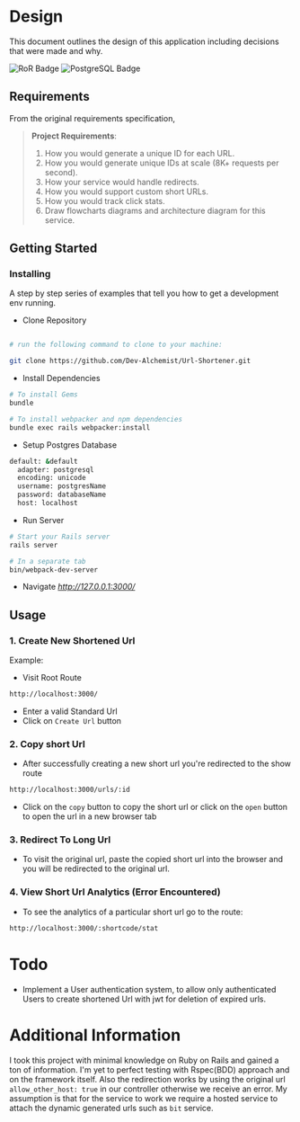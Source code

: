 # Design

This document outlines the design of this application including decisions that were made and why.

![RoR Badge](https://img.shields.io/badge/-Ruby_On_Rails-b32424?style=flat&labelColor=cc0000&logo=ruby-on-rails&logoColor=white)
![PostgreSQL Badge](https://img.shields.io/badge/-PostgreSQL-426078?style=flat&labelColor=336791&logo=postgresql&logoColor=white)

## Requirements

From the original requirements specification,

> **Project Requirements**:
>
> 1. How you would generate a unique ID for each URL.
> 2. How you would generate unique IDs at scale (8K+ requests per second).
> 3. How your service would handle redirects.
> 4. How you would support custom short URLs.
> 5. How you would track click stats.
> 6. Draw flowcharts diagrams and architecture diagram for this service.
>
## Getting Started

### Installing

A step by step series of examples that tell you how to get a development env running.

- Clone Repository

```bash

# run the following command to clone to your machine:

git clone https://github.com/Dev-Alchemist/Url-Shortener.git
```

- Install Dependencies

```bash
# To install Gems
bundle

# To install webpacker and npm dependencies
bundle exec rails webpacker:install
```

- Setup Postgres Database

```bash
default: &default
  adapter: postgresql
  encoding: unicode
  username: postgresName
  password: databaseName
  host: localhost
```

- Run Server

```bash
# Start your Rails server
rails server

# In a separate tab
bin/webpack-dev-server
```
- Navigate *http://127.0.0.1:3000/*


## Usage

### 1. Create New Shortened Url

Example:

- Visit Root Route

```bash
http://localhost:3000/
```
- Enter a valid Standard Url
- Click on `Create Url` button


### 2. Copy short Url
- After successfully creating a new short url you're redirected to the show route

```bash
http://localhost:3000/urls/:id
```
- Click on the `copy` button to copy the short url or click on the `open` button to open the url in a new browser tab

### 3. Redirect To Long Url

- To visit the original url, paste the copied short url into the browser and you will be redirected to the original url.

### 4. View Short Url Analytics (Error Encountered)

- To see the analytics of a particular short url go to the route:

```bash
http://localhost:3000/:shortcode/stat
```

# Todo

- Implement a User authentication system, to allow only authenticated Users to create shortened Url with jwt for deletion of expired urls.

# Additional Information

I took this project with minimal knowledge on Ruby on Rails and gained a ton of information. I'm yet to perfect testing with Rspec(BDD) approach and on the framework itself. Also the redirection works by using the original url `allow_other_host: true` in our controller otherwise we receive an error. My assumption is that for the service to work we require a hosted service to attach the dynamic generated urls such as `bit` service.


